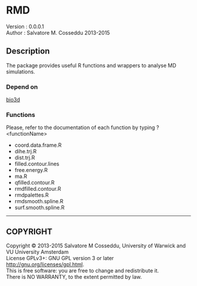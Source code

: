 RMD
=====
Version     : 0.0.0.1	
Author      : Salvatore M. Cosseddu 2013-2015


Description
-----------
The package provides useful R functions and wrappers to analyse MD simulations. 

### Depend on ###
[bio3d](http://thegrantlab.org/bio3d/index.php)

### Functions ###

Please, refer to the documentation of each function by typing ?\<functionName\> 

- coord.data.frame.R  
- dihe.trj.R          
- dist.trj.R          
- filled.contour.lines
- free.energy.R       
- ma.R                
- qfilled.contour.R   
- rmdfilled.contour.R 
- rmdpalettes.R       
- rmdsmooth.spline.R  
- surf.smooth.spline.R

<!-- ### Order parameter functions ### -->

<!-- #### coord.data.frame #### -->

<!-- Atom coordinates to data frame -->

<!-- - Description: -->
<!--   Create a data frame with the cordinates of the selected atoms. It -->
<!--   is based on bio3d functions. -->

<!-- - Usage: -->

<!-- 		coord.data.frame.R(pdb, trj = NULL, sel_string) -->
     
<!-- - Arguments: -->

<!-- 		pdb: Structure object of class pdb as read by read.pdb() funcion -->
<!-- 			of bio3d lib. -->
<!-- 		trj: (Optional) trajectory as read by read.dcd() funcion of bio3d -->
<!-- 			lib. -->
<!-- 		sel_string: Selection of atom for bio3d function atom.select(), refer -->
<!-- 			to manual (es. "///71///CD/") -->

<!-- - Examples: -->

<!-- 		pot.pdb <- read.pdb(pot.pdbfile) -->
<!-- 		pot.trj <- read.dcd(pot.dcdfile) -->
<!-- 		K80 <- "///80///K/" -->
<!-- 		coord.data.frame (pot.pdb, pot.trj, K80) -->


<!-- ---------- -->

<!-- #### dihe.trj #### -->

<!-- Dihedral angles from Molecular Dynamics in Matrix -->

<!-- - Description: -->
<!--   Wrap for torsion.xyz from bio3d package to compute dihedral angles -->
<!--   and return them in a convinient matrix format -->

<!-- - Usage: -->

<!-- 		dihe.trj(pdb, trj, dihesel, sub) -->
     
<!-- - Arguments: -->

<!-- 		pdb: structure object from read.pdb, -->
<!-- 		trj: trajector object form read.dcd, -->
<!-- 		dihesel: selection string for atom.select(), -->
<!-- 		sub: deprecate (to check) -->

<!-- - Examples: -->

<!-- 		pdb=protein.pdb -->
<!-- 		trj=protein.trj -->
<!--         L81.chi <- "//81///N,CA,CB,CG/" -->
<!--         ts( -->
<!--           torsion.dcd( -->
<!--              pdb=pdb, trj=dcd, -->
<!--              L81.chi, subunits) -->
<!--         deltat=0.5,start=10) -->

<!-- ---------- -->

<!-- #### dist.trj #### -->

<!-- Atom distances from Molecular Dynamics Trajectories -->

<!-- - Description: -->
<!--   Take trajectory and pdb objects, 2 selection and return time -->
<!--   series of distances between the atom in selection1 and selection2 -->
<!--   according to sub and subseqB. It is based on bio3d functions. -->

<!-- - Usage: -->

<!-- 		dist.trj(pdb, trj, sel_string1, sel_string2, pdb2 = NULL, trj2 = NULL, -->
<!-- 		pdb2sel_string1 = sel_string1, pdb2sel_string2 = sel_string2, -->
<!-- 		ref = "mean", sub = c("A", "B", "C", "D"), subseqB = c(1:3, 4:6, 7:9, -->
<!-- 		10:12), stride = 1, start = 1, overall = FALSE) -->
     
<!-- - Arguments: -->

<!-- 		pdb: Structure object of class pdb as read by read.pdb() funcion -->
<!-- 			of bio3d lib. -->
<!-- 		trj: (Optional) trajectory as read by read.dcd() funcion of bio3d -->
<!-- 			lib. -->
<!-- 		sel_string1: First selection of atom for bio3d function atom.select(), -->
<!-- 			refer to manual (es. "///71///CD/") -->
<!-- 		pdb2: pdb of a reference (optional, default NULL) -->
<!-- 		trj2: dcd of the reference (optional, default NULL) -->
<!-- 		ref: deprecated to delete -->
<!-- 		sub: when working on multible subunits, list of subunit, default -->
<!-- 			c("A","B","C","D") -->
<!-- 		subseqB: sequence of subunits of the second atomselection, default -->
<!-- 			c(1:3,4:6,7:9,10:12) -->
<!-- 		stride: time interval for ts() -->
<!-- 		start: starting time for ts() -->
<!-- 		overall: All the data are collected as a single vector, to get an -->
<!-- 			overall description of the dataset -->
<!-- 		sel_string1: Second selection of atom for bio3d function atom.select() -->
<!-- 		pdb2sel_string1=sel_string1: -->
<!-- 		pdb2sel_string2=sel_string2: -->

<!-- - Examples: -->

<!-- 		pdb=protein.pdb -->
<!--         trj=protein.trj             #trajectory -->
<!--         sel_string1="///80///K/"    #selection -->
<!--         sel_string2="///81///K/" -->
<!--         pdb2 <- xrays.pdb\[["Code1K4C"]]         #reference -->
<!--         stride=Stride -->
<!--         start=First_frame -->
<!--         trj2 <- NULL -->
<!--         pdb2sel_string1=sel_string1 -->
<!--         pdb2sel_string2=sel_string2 -->

<!--         ref="mean" -->
<!--         sub=c("A","B","C","D") -->
<!--         subseqB=c(1:3,4:6,7:9,10:12) -->
<!--         stride=1 -->
<!--         start=1 -->
<!--         overall=FALSE -->

<!-- ### Time series ### -->

<!-- #### ma ####  -->

<!-- Simple moving average procedure -->

<!-- - Description: -->
   
<!--         Apply a moving average procedure on time series -->
   
<!-- - Usage: -->
   
<!--         ma(x, window.length) -->
        
<!-- - Arguments: -->
   
<!--           x: any object containing the time series (es. data.frame, ts) -->
<!-- 		  window.length: length of the windows on which averages are computed -->
   
<!-- - Examples: -->
   
<!--         infile <- "test.data" -->
<!--         window.ll <- 20 -->
        
<!--         x <- read.table(infile) -->
<!--         x <- ma(x, window.ll) -->
<!--         write.table(x,file=paste("ma",infile,sep="_"), quote=F, row.names=F, col.names=F) -->

<!-- ---------- -->


____________

## COPYRIGHT ##

Copyright © 2013-2015
Salvatore M Cosseddu, University of Warwick and VU University Amsterdam					  
License GPLv3+: GNU GPL version 3 or later <http://gnu.org/licenses/gpl.html>.  
This is free software: you are free to change and redistribute it.         	    
There is NO WARRANTY, to the extent permitted by law.          		    

